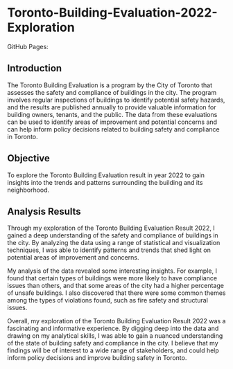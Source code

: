 # Toronto-Building-Evaluation-2022-Exploration

GitHub Pages: 

## Introduction

The Toronto Building Evaluation is a program by the City of Toronto that assesses the safety and compliance of buildings in the city. The program involves regular inspections of buildings to identify potential safety hazards, and the results are published annually to provide valuable information for building owners, tenants, and the public. The data from these evaluations can be used to identify areas of improvement and potential concerns and can help inform policy decisions related to building safety and compliance in Toronto. 

## Objective

To explore the Toronto Building Evaluation result in year 2022 to gain insights into the trends and patterns surrounding the building and its neighborhood.

## Analysis Results

Through my exploration of the Toronto Building Evaluation Result 2022, I gained a deep understanding of the safety and compliance of buildings in the city. By analyzing the data using a range of statistical and visualization techniques, I was able to identify patterns and trends that shed light on potential areas of improvement and concerns.

My analysis of the data revealed some interesting insights. For example, I found that certain types of buildings were more likely to have compliance issues than others, and that some areas of the city had a higher percentage of unsafe buildings. I also discovered that there were some common themes among the types of violations found, such as fire safety and structural issues.

Overall, my exploration of the Toronto Building Evaluation Result 2022 was a fascinating and informative experience. By digging deep into the data and drawing on my analytical skills, I was able to gain a nuanced understanding of the state of building safety and compliance in the city. I believe that my findings will be of interest to a wide range of stakeholders, and could help inform policy decisions and improve building safety in Toronto.

